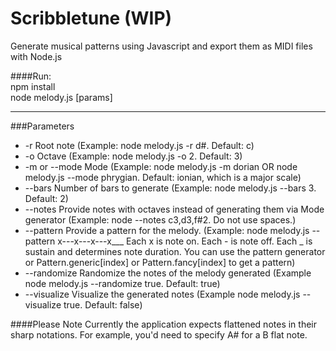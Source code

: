 Scribbletune (WIP)
==================
Generate musical patterns using Javascript and export them as MIDI files with Node.js

####Run:  
npm install  
node melody.js [params]

---

###Parameters
- -r Root note (Example: node melody.js -r d#. Default: c)
- -o Octave (Example: node melody.js -o 2. Default: 3)
- -m or --mode Mode (Example: node melody.js -m dorian OR node melody.js --mode phrygian. Default: ionian, which is a major scale)
- --bars Number of bars to generate (Example: node melody.js --bars 3. Default: 2)
- --notes Provide notes with octaves instead of generating them via Mode generator (Example: node --notes c3,d3,f#2. Do not use spaces.)
- --pattern Provide a pattern for the melody. (Example: node melody.js --pattern x---x---x---x___  Each x is note on. Each - is note off. Each _ is sustain and determines note duration. You can use the pattern generator or Pattern.generic[index] or Pattern.fancy[index] to get a pattern)
- --randomize Randomize the notes of the melody generated (Example node melody.js --randomize true. Default: true)
- --visualize Visualize the generated notes (Example node melody.js --visualize true. Default: false)

####Please Note
Currently the application expects flattened notes in their sharp notations. For example, you'd need to specify A# for a B flat note.